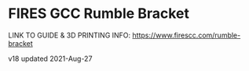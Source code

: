 # FIRES GCC Rumble Bracket

LINK TO GUIDE & 3D PRINTING INFO: https://www.firescc.com/rumble-bracket  

v18 updated 2021-Aug-27
